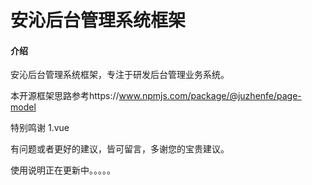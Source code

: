 # 安沁后台管理系统框架

#### 介绍

安沁后台管理系统框架，专注于研发后台管理业务系统。

本开源框架思路参考https://www.npmjs.com/package/@juzhenfe/page-model

特别鸣谢 1.vue

有问题或者更好的建议，皆可留言，多谢您的宝贵建议。

使用说明正在更新中。。。。。
